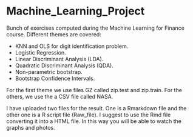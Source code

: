 # Machine_Learning_Project
Bunch of exercises computed during the Machine Learning for Finance course. Different themes are covered:
  - KNN and OLS for digit identification problem.  
  - Logistic Regression.
  - Linear Discriminant Analysis (LDA).
  - Quadratic Discriminant Analysis (QDA).
  - Non-parametric bootstrap.
  - Bootstrap Confidence Intervals.  

For the first theme we use files GZ called zip.test and zip.train. For the others, we use the a CSV file called NASA.

I have uploaded two files for the result. One is a Rmarkdown file and the other one is a R script file (Raw_file). I suggest to use the Rmd file converting it into a HTML file. In this way you will be able to watch the graphs and photos.
